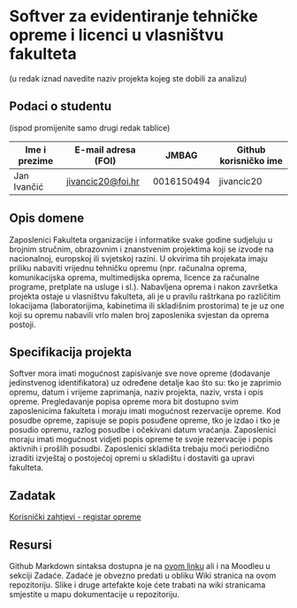 # **Softver za evidentiranje tehničke opreme i licenci u vlasništvu fakulteta**
(u redak iznad navedite naziv projekta kojeg ste dobili za analizu)

## Podaci o studentu
(ispod promijenite samo drugi redak tablice)

Ime i prezime | E-mail adresa (FOI) |    JMBAG    | Github korisničko ime
------------  | ------------------- | ----------- | ---------------------
Jan Ivančić   | jivancic20@foi.hr   | 0016150494  | jivancic20


## Opis domene
Zaposlenici Fakulteta organizacije i informatike svake godine sudjeluju u brojnim stručnim, obrazovnim i znanstvenim projektima koji se izvode na nacionalnoj, europskoj ili svjetskoj razini. U okvirima tih projekata imaju priliku nabaviti vrijednu tehničku opremu (npr. računalna oprema, komunikacijska oprema, multimedijska oprema, licence za računalne programe, pretplate na usluge i sl.). Nabavljena oprema i nakon završetka projekta ostaje u vlasništvu fakulteta, ali je u pravilu raštrkana po 
različitim lokacijama (laboratorijima, kabinetima ili skladišnim prostorima) te je uz one koji su opremu nabavili vrlo malen broj zaposlenika svjestan da oprema postoji.

## Specifikacija projekta
Softver mora imati mogućnost zapisivanje sve nove opreme (dodavanje jedinstvenog identifikatora) uz određene detalje kao što su: tko je zaprimio opremu, datum i vrijeme zaprimanja, naziv projekta, naziv, vrsta i opis opreme. Pregledavanje popisa opreme mora bit dostupno svim zaposlenicima fakulteta i moraju imati mogućnost rezervacije opreme. Kod posudbe opreme, zapisuje se popis posuđene opreme, tko je izdao i tko je posudio opremu, razlog posudbe i očekivani datum vraćanja. Zaposlenici moraju imati mogućnost vidjeti popis opreme te svoje rezervacije i popis aktivnih i prošlih posudbi. Zaposlenici skladišta trebaju moći periodično izraditi izvještaj o postojećoj opremi u skladištu i dostaviti ga upravi fakulteta.

## Zadatak
[Korisnički zahtjevi - registar opreme](https://github.com/foivz/pi22-zadace-jivancic20/blob/1bdb6b381cdc4904468e75086686b06791e1aa42/Korisni%C4%8Dki%20zahtjevi%20-%20registar%20opreme.pdf)

## Resursi
Github Markdown sintaksa dostupna je na [ovom linku](https://guides.github.com/features/mastering-markdown/) ali i na Moodleu u sekciji Zadaće.
Zadaće je obvezno predati u obliku Wiki stranica na ovom repozitoriju. Slike i druge artefakte koje ćete trabati na wiki stranicama smjestite u mapu dokumentacije u repozitoriju. 
